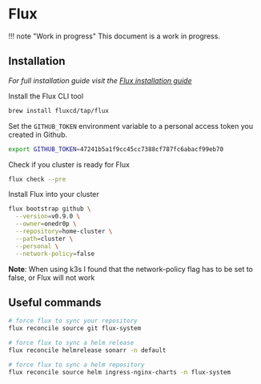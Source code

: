# Flux

!!! note "Work in progress" This document is a work in progress.


## Installation

_For full installation guide visit the [Flux installation guide](https://toolkit.fluxcd.io/guides/installation/)_

Install the Flux CLI tool

```sh
brew install fluxcd/tap/flux
```

Set the `GITHUB_TOKEN` environment variable to a personal access token you created in Github.

```sh
export GITHUB_TOKEN=47241b5a1f9cc45cc7388cf787fc6abacf99eb70
```

Check if you cluster is ready for Flux

```sh
flux check --pre
```

Install Flux into your cluster

```sh
flux bootstrap github \
  --version=v0.9.0 \
  --owner=onedr0p \
  --repository=home-cluster \
  --path=cluster \
  --personal \
  --network-policy=false
```

**Note**: When using k3s I found that the network-policy flag has to be set to false, or Flux will not work

## Useful commands

```sh
# force flux to sync your repository
flux reconcile source git flux-system

# force flux to sync a helm release
flux reconcile helmrelease sonarr -n default

# force flux to sync a helm repository
flux reconcile source helm ingress-nginx-charts -n flux-system
```
